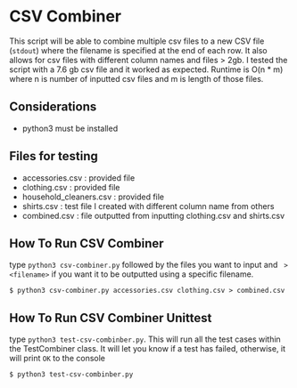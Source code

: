 # CSV Combiner

This script will be able to combine multiple csv files to a new CSV file (`stdout`) where the filename is specified at the end of each row. It also allows for csv files with different column names and files > 2gb. I tested the script with a 7.6 gb csv file and it worked as expected. Runtime is O(n * m) where n is number of inputted csv files and m is length of those files.

## Considerations

* python3 must be installed

## Files for testing

* accessories.csv : provided file
* clothing.csv : provided file
* household_cleaners.csv : provided file
* shirts.csv : test file I created with different column name from others
* combined.csv : file outputted from inputting clothing.csv and shirts.csv

## How To Run CSV Combiner

type `python3 csv-combiner.py` followed by the files you want to input and ` > <filename>` if you want it to be outputted using a specific filename.

```
$ python3 csv-combiner.py accessories.csv clothing.csv > combined.csv
```

## How To Run CSV Combiner Unittest

type `python3 test-csv-combinber.py`. This will run all the test cases within the TestCombiner class. It will let you know if a test has failed, otherwise, it will print `OK` to the console

```
$ python3 test-csv-combinber.py
```